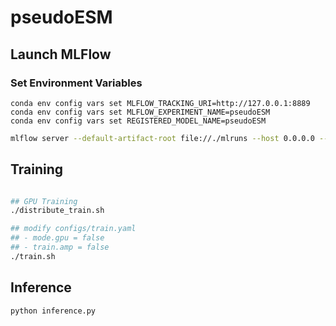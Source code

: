 # pseudoESM


## Launch MLFlow

### Set Environment Variables
```
conda env config vars set MLFLOW_TRACKING_URI=http://127.0.0.1:8889
conda env config vars set MLFLOW_EXPERIMENT_NAME=pseudoESM
conda env config vars set REGISTERED_MODEL_NAME=pseudoESM
```

```bash
mlflow server --default-artifact-root file://./mlruns --host 0.0.0.0 --port 8889
```


## Training
```bash

## GPU Training
./distribute_train.sh
```

```bash
## modify configs/train.yaml
## - mode.gpu = false
## - train.amp = false
./train.sh
```


## Inference

```bash
python inference.py
```